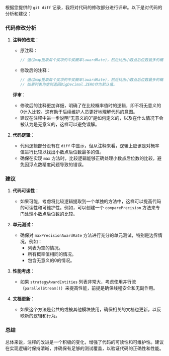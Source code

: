 根据您提供的 `git diff` 记录，我将对代码的修改部分进行评审。以下是对代码的分析和建议：

### 代码修改分析

1. **注释的改进**：
   - 原注释：
     ```java
     // 通过map提取每个奖项的中奖概率(awardRate)，然后找出小数点后位数最多的概率值。如果列表为空则返回BigDecimal.ZERO作为默认值。
     ```
   - 修改后的注释：
     ```java
     // 通过map提取每个奖项的中奖概率(awardRate)，然后找出小数点后位数最多的概率值(不将无意义的0计入比较，比如0.910看作0.91)
     // 如果列表为空则返回BigDecimal.ZERO作为默认值。
     ```

   **评审**：
   - 修改后的注释更加详细，明确了在比较概率值时的逻辑，即不将无意义的0计入比较。这有助于后续维护人员更好地理解代码的意图。
   - 建议在注释中进一步说明“无意义的0”是如何定义的，以及在什么情况下会被认为是无意义的，这样可以避免误解。

2. **代码逻辑**：
   - 代码逻辑部分没有在 `diff` 中显示，但从注释来看，逻辑上应该是对概率值进行比较以找出小数点后位数最多的值。
   - 确保在实现 `max` 方法时，比较逻辑能够正确处理小数点后位数的比较，避免因浮点数精度问题导致的错误。

### 建议

1. **代码可读性**：
   - 如果可能，考虑将比较逻辑提取到一个单独的方法中，这样可以提高代码的可读性和可维护性。例如，可以创建一个 `comparePrecision` 方法来专门处理小数点后位数的比较。

2. **单元测试**：
   - 确保对 `maxPrecisionAwardRate` 方法进行充分的单元测试，特别是边界情况，例如：
     - 列表为空的情况。
     - 所有概率值相同的情况。
     - 包含无意义的0的情况。

3. **性能考虑**：
   - 如果 `strategyAwardEntities` 列表非常大，考虑使用并行流（`parallelStream()`）来提高性能，前提是确保线程安全和无副作用。

4. **文档更新**：
   - 如果这个方法是公共的或被其他模块使用，确保相关的文档也更新，以反映新的逻辑和行为。

### 总结

总体来说，注释的改进是一个积极的变化，增强了代码的可读性和可维护性。建议在实现逻辑时保持清晰，并确保有足够的测试覆盖，以验证代码的正确性和性能。